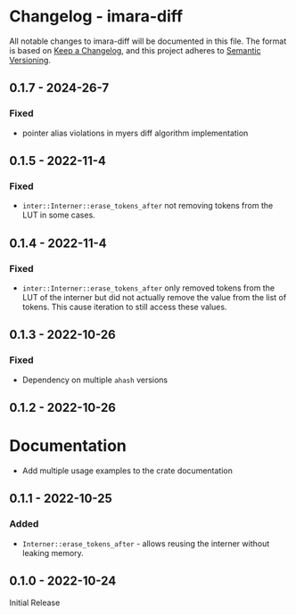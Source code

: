 # Changelog - imara-diff

All notable changes to imara-diff will be documented in this file.
The format is based on [Keep a Changelog](https://keepachangelog.com/en/1.0.0/),
and this project adheres to [Semantic Versioning](https://semver.org/spec/v2.0.0.html).


## 0.1.7 - 2024-26-7

### Fixed

* pointer alias violations in myers diff algorithm implementation

## 0.1.5 - 2022-11-4

### Fixed

* `inter::Interner::erase_tokens_after` not removing tokens from the LUT in some cases.

## 0.1.4 - 2022-11-4

### Fixed

* `inter::Interner::erase_tokens_after` only removed tokens from the LUT of the interner but did not actually remove the value from the list of tokens. This cause iteration to still access these values.

## 0.1.3 - 2022-10-26

### Fixed

* Dependency on multiple `ahash` versions

## 0.1.2 - 2022-10-26

# Documentation

* Add multiple usage examples to the crate documentation

## 0.1.1 - 2022-10-25

### Added

* `Interner::erase_tokens_after` - allows reusing the interner without leaking memory.

## 0.1.0 - 2022-10-24

Initial Release
